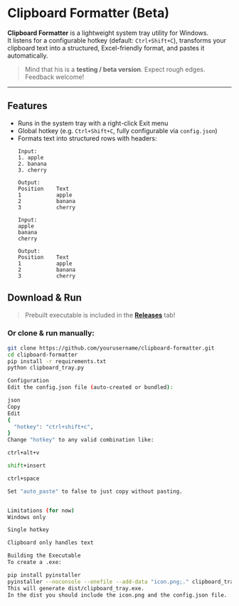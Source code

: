 
# Clipboard Formatter (Beta)

**Clipboard Formatter** is a lightweight system tray utility for Windows.  
It listens for a configurable hotkey (default: `Ctrl+Shift+C`), transforms your clipboard text into a structured, Excel-friendly format, and pastes it automatically.

> Mind that his is a **testing / beta version**. Expect rough edges. Feedback welcome!

---

## Features

- Runs in the system tray with a right-click Exit menu
- Global hotkey (e.g. `Ctrl+Shift+C`, fully configurable via `config.json`)
- Formats text into structured rows with headers:
    ```
    Input:
    1. apple
    2. banana
    3. cherry

    Output:
    Position    Text
    1           apple
    2           banana
    3           cherry
    ```
    ```
    Input:
    apple
    banana
    cherry

    Output:
    Position    Text
    1           apple
    2           banana
    3           cherry
    ```

## Download & Run

> Prebuilt executable is included in the [**Releases**](../../releases) tab!

### Or clone & run manually:
```bash
git clone https://github.com/yourusername/clipboard-formatter.git
cd clipboard-formatter
pip install -r requirements.txt
python clipboard_tray.py

Configuration
Edit the config.json file (auto-created or bundled):

json
Copy
Edit
{
  "hotkey": "ctrl+shift+c",
}
Change "hotkey" to any valid combination like:

ctrl+alt+v

shift+insert

ctrl+space

Set "auto_paste" to false to just copy without pasting.


Limitations (for now)
Windows only

Single hotkey

Clipboard only handles text

Building the Executable
To create a .exe:

pip install pyinstaller
pyinstaller --noconsole --onefile --add-data "icon.png;." clipboard_tray.py
This will generate dist/clipboard_tray.exe.
In the dist you should include the icon.png and the config.json file.

